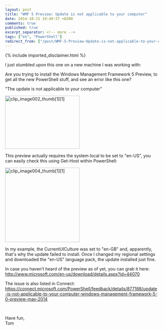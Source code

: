 ```yaml
---
layout: post
title: "WMF 5 Preview: Update is not applicable to your computer"
date: 2014-10-21 19:49:57 +0200
comments: true
published: true
excerpt_separator: <!-- more -->
tags: ["en", "PowerShell"]
redirect_from: ["/post/WMF-5-Preview-Update-is-not-applicable-to-your-computer", "/post/wmf-5-preview-update-is-not-applicable-to-your-computer"]
---
```

<!-- more -->
{% include imported_disclaimer.html %}
<p>I just stumbled upon this one on a new machine I was working with:&nbsp;&nbsp; </p> <p>Are you trying to install the Windows Management Framework 5 Preview, to get all the new PowerShell stuff, and see an error like this one?</p> <p>"The update is not applicable to your computer"  <p><a href="http://ntsystems.azurewebsites.net/assets/clip_image002%5B1%5D.jpg"><img title="clip_image002_thumb[1][1]" style="border-top: 0px; border-right: 0px; border-bottom: 0px; border-left: 0px; display: inline" border="0" alt="clip_image002_thumb[1][1]" src="http://ntsystems.azurewebsites.net/assets/clip_image002_thumb%5B1%5D%5B1%5D.jpg" width="244" height="174"></a>  <p>This preview actually requires the system local to be set to "en-US", you can easily check this using Get-Host within PowerShell:  <p><a href="http://ntsystems.azurewebsites.net/assets/clip_image004%5B1%5D.jpg"><img title="clip_image004_thumb[1][1]" style="border-top: 0px; border-right: 0px; border-bottom: 0px; border-left: 0px; display: inline" border="0" alt="clip_image004_thumb[1][1]" src="http://ntsystems.azurewebsites.net/assets/clip_image004_thumb%5B1%5D%5B1%5D.jpg" width="244" height="244"></a>  <p>In my example, the CurrentUICulture was set to "en-GB" and, apparently, that's why the update failed to install. Once I changed my regional settings and downloaded the "en-US" language pack, the update installed just fine.  <p>In case you haven’t heard of the preview as of yet, you can grab it here: <a title="http://www.microsoft.com/en-us/download/details.aspx?id=44070" href="http://www.microsoft.com/en-us/download/details.aspx?id=44070">http://www.microsoft.com/en-us/download/details.aspx?id=44070</a>  <p>The issue is also listed in Connect: <a title="https://connect.microsoft.com/PowerShell/feedback/details/877188/update-is-not-applicable-to-your-computer-windows-management-framework-5-0-preview-may-2014" href="https://connect.microsoft.com/PowerShell/feedback/details/877188/update-is-not-applicable-to-your-computer-windows-management-framework-5-0-preview-may-2014">https://connect.microsoft.com/PowerShell/feedback/details/877188/update-is-not-applicable-to-your-computer-windows-management-framework-5-0-preview-may-2014</a>  <p>&nbsp; <p>Have fun,<br>Tom </p>
